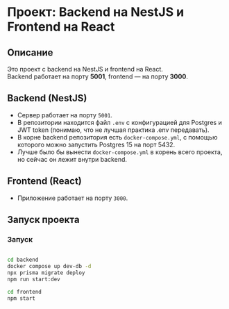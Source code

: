# Проект: Backend на NestJS и Frontend на React

## Описание
Это проект с backend на NestJS и frontend на React.  
Backend работает на порту **5001**, frontend — на порту **3000**.

## Backend (NestJS)
- Сервер работает на порту `5001`.
- В репозитории находится файл `.env` с конфигурацией для Postgres и JWT token (понимаю, что не лучшая практика .env передавать).
- В корне backend репозитория есть `docker-compose.yml`, с помощью которого можно запустить Postgres 15 на  порт 5432.
- Лучше было бы вынести `docker-compose.yml` в корень всего проекта, но сейчас он лежит внутри backend.

## Frontend (React)
- Приложение работает на порту `3000`.


## Запуск проекта

### Запуск 
```bash

cd backend
docker compose up dev-db -d
npx prisma migrate deploy
npm run start:dev               

cd frontend
npm start
